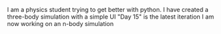 I am a physics student trying to get better with python.
I have created a three-body simulation with a simple UI
"Day 15" is the latest iteration
I am now working on an n-body simulation
